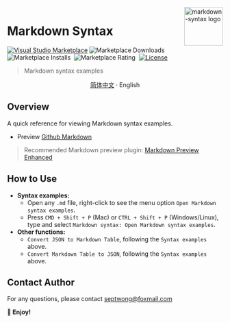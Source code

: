 <img align="right" width="90px" src="https://free2.yunpng.top/2024/10/16/670f457bc5f7a.png" alt="markdown-syntax logo" />

# Markdown Syntax

[![Visual Studio Marketplace](https://img.shields.io/visual-studio-marketplace/v/septwong.markdown-syntax?color=brightgreen&label=Visual%20Studio%20Marketplace)](https://marketplace.visualstudio.com/items?itemName=septwong.markdown-syntax)
![Marketplace Downloads](https://img.shields.io/visual-studio-marketplace/d/septwong.markdown-syntax)&nbsp;
![Marketplace Installs](https://img.shields.io/visual-studio-marketplace/i/septwong.markdown-syntax)&nbsp;
![Marketplace Rating](https://img.shields.io/visual-studio-marketplace/r/septwong.markdown-syntax)&nbsp;
[![License](https://img.shields.io/badge/license-MIT-green.svg?style=flat)](https://raw.githubusercontent.com/septwong/markdown-syntax/main/LICENSE)&nbsp;
<!-- <a href="https://github.com/septwong/markdown-syntax">
    <img alt="markdown-syntax Repo stars" src="https://img.shields.io/github/stars/septwong/markdown-syntax">
</a> -->

> Markdown syntax examples

<p align="center">
    <a href="https://github.com/septwong/markdown-syntax/blob/main/README_zh-cn.md"> 简体中文</a>
    ·
    <span> English</span>
</p>

## Overview

A quick reference for viewing Markdown syntax examples.

- Preview [Github Markdown](https://github.com/septwong/markdown-syntax/blob/main/markdown_en.md)
<!-- - Preview [Local Markdown](./markdown.md) -->

> Recommended Markdown preview plugin: [Markdown Preview Enhanced](https://marketplace.visualstudio.com/items?itemName=shd101wyy.markdown-preview-enhanced)

## How to Use
- **Syntax examples:**
  - Open any `.md` file, right-click to see the menu option `Open Markdown syntax examples`.
  - Press `CMD + Shift + P` (Mac) or `CTRL + Shift + P` (Windows/Linux), type and select `Markdown syntax: Open Markdown syntax examples`.
- **Other functions:**
  - `Convert JSON to Markdown Table`, following the `Syntax examples` above.
  - `Convert Markdown Table to JSON`, following the `Syntax examples` above.

<!-- ### Examples

![Right-click Menu](https://free2.yunpng.top/2024/10/16/670f455078df5.png)

![Command Input](https://free2.yunpng.top/2024/10/16/670f455076a40.png) -->

## Contact Author

For any questions, please contact septwong@foxmail.com

**🎉 Enjoy!**